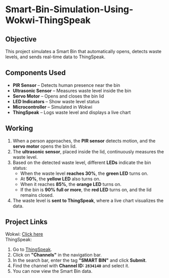 # Smart-Bin-Simulation-Using-Wokwi-ThingSpeak  

## Objective  
This project simulates a Smart Bin that automatically opens, detects waste levels, and sends real-time data to ThingSpeak. 

## Components Used  

- **PIR Sensor** – Detects human presence near the bin  
- **Ultrasonic Sensor** – Measures waste level inside the bin  
- **Servo Motor** – Opens and closes the bin lid  
- **LED Indicators** – Show waste level status  
- **Microcontroller** – Simulated in Wokwi  
- **ThingSpeak** – Logs waste level and displays a live chart  

## Working   

1. When a person approaches, the **PIR sensor** detects motion, and the **servo motor** opens the bin lid.  
2. The **ultrasonic sensor**, placed inside the lid, continuously measures the waste level.  
3. Based on the detected waste level, different **LEDs** indicate the bin status:  
   - When the waste level **reaches 30%**, the **green LED** turns on.  
   - At **50%**, the **yellow LED** also turns on.  
   - When it reaches **85%**, the **orange LED** turns on.  
   - If the bin is **90% full or more**, the **red LED** turns on, and the lid remains closed.  
5. The waste level is **sent to ThingSpeak**, where a live chart visualizes the data.  

## Project Links

Wokwi: <u>[Click here](https://wokwi.com/projects/422468464408486913)</u>  
ThingSpeak:
1. Go to [ThingSpeak](https://thingspeak.com/).  
2. Click on **"Channels"** in the navigation bar.  
3. In the search bar, enter the tag **"SMART BIN"** and click **Submit**.  
4. Find the channel with **Channel ID: `2834140`** and select it.  
5. You can now view the Smart Bin data.


